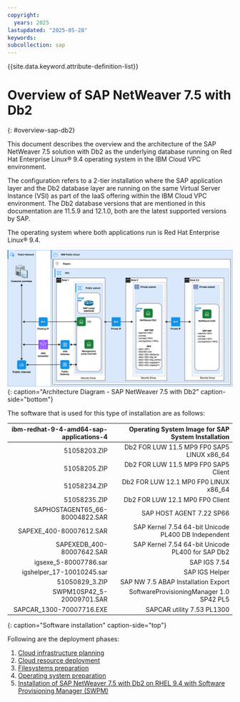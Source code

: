 ```yaml
---
copyright:
  years: 2025
lastupdated: "2025-05-28"
keywords:
subcollection: sap
---
```


{{site.data.keyword.attribute-definition-list}}


# Overview of SAP NetWeaver 7.5 with Db2
{: #overview-sap-db2}

This document describes the overview and the architecture of the SAP NetWeaver 7.5 solution with Db2 as the underlying database running on Red Hat Enterprise Linux&reg; 9.4 operating system in the IBM Cloud VPC environment.

The configuration refers to a 2-tier installation where the SAP application layer and the Db2 database layer are running on the same Virtual Server Instance (VSI) as part of the IaaS offering within the IBM Cloud VPC environment. The Db2 database versions that are mentioned in this documentation are 11.5.9 and 12.1.0, both are the latest supported versions by SAP.

The operating system where both applications run is Red Hat Enterprise Linux&reg; 9.4.

![Figure 1. Architecture Diagram - SAP NetWeaver 7.5 with Db2](../../images/vpc-intel-vsi-arch-diagram-db2.svg "Architecture Diagram - SAP NetWeaver 7.5 with Db2"){: caption="Architecture Diagram - SAP NetWeaver 7.5 with Db2" caption-side="bottom"}

The software that is used for this type of installation are as follows:

| ibm-redhat-9-4-amd64-sap-applications-4 |  Operating System Image for SAP System Installation |
| ---------: | ---------: |
|  51058203.ZIP |  Db2 FOR LUW 11.5 MP9 FP0 SAP5 LINUX x86_64 |
|  51058205.ZIP |  Db2 FOR LUW 11.5 MP9 FP0 SAP5 Client |
|  51058234.ZIP |  Db2 FOR LUW 12.1 MP0 FP0 LINUX x86_64 |
|  51058235.ZIP |  Db2 FOR LUW 12.1 MP0 FP0 Client |
|  SAPHOSTAGENT65_66-80004822.SAR |  SAP HOST AGENT 7.22 SP66 |
|  SAPEXE_400-80007612.SAR |  SAP Kernel 7.54 64-bit Unicode PL400 DB Independent |
|  SAPEXEDB_400-80007642.SAR |  SAP Kernel 7.54 64-bit Unicode PL400 for SAP Db2 |
|  igsexe_5-80007786.sar |  SAP IGS 7.54 |
|  igshelper_17-10010245.sar |  SAP IGS Helper |
|  51050829_3.ZIP |  SAP NW 7.5 ABAP Installation Export |
|  SWPM10SP42_5-20009701.SAR |  SoftwareProvisioningManager 1.0 SP42 PL5 |
|  SAPCAR_1300-70007716.EXE |  SAPCAR utility 7.53 PL1300 |
{: caption="Software installation" caption-side="top"}

Following are the deployment phases:

1. [Cloud infrastructure planning](/docs/sap?topic=sap-deploy-sap-db2#cloud-infra-plan)
2. [Cloud resource deployment](/docs/sap?topic=sap-deploy-sap-db2#cloud-resource-deploy)
3. [Filesystems preparation](/docs/sap?topic=sap-deploy-sap-db2#file-system-prep)
4. [Operating system preparation](/docs/sap?topic=sap-deploy-sap-db2#os-prep)
5. [Installation of SAP NetWeaver 7.5 with Db2 on RHEL 9.4 with Software Provisioning Manager (SWPM)](/docs/sap?topic=sap-deploy-sap-db2#install-sapnw-db2)
